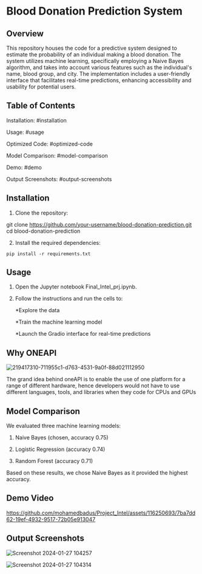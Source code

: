 # Blood Donation Prediction System

## Overview

This repository houses the code for a predictive system designed to estimate the probability of an individual making a blood donation. The system utilizes machine learning, specifically employing a Naive Bayes algorithm, and takes into account various features such as the individual's name, blood group, and city. The implementation includes a user-friendly interface that facilitates real-time predictions, enhancing accessibility and usability for potential users.

## Table of Contents

Installation: #installation

Usage: #usage

Optimized Code: #optimized-code

Model Comparison: #model-comparison

Demo: #demo

Output Screenshots: #output-screenshots

## Installation

1. Clone the repository:
   
git clone https://github.com/your-username/blood-donation-prediction.git
cd blood-donation-prediction

2. Install the required dependencies:
   
```pip install -r requirements.txt```

## Usage

1. Open the Jupyter notebook Final_Intel_prj.ipynb.
2. Follow the instructions and run the cells to:
   
      *Explore the data
   
      *Train the machine learning model
   
      *Launch the Gradio interface for real-time predictions
   
## Why ONEAPI
![219417310-711955c1-d763-4531-9a0f-88d021112950](https://github.com/mohamedbadus/Project_Intel/assets/116250693/f7e72986-ca26-43d1-b2ef-e15644810833)

The grand idea behind oneAPI is to enable the use of one platform for a range of different hardware, hence developers would not have to use different languages, tools, and libraries when they code for CPUs and GPUs

## Model Comparison

We evaluated three machine learning models:

1. Naive Bayes (chosen, accuracy 0.75)

2. Logistic Regression (accuracy 0.74)

3. Random Forest (accuracy 0.71)

Based on these results, we chose Naive Bayes as it provided the highest accuracy.


## Demo Video


https://github.com/mohamedbadus/Project_Intel/assets/116250693/7ba7dd62-19ef-4932-9517-72b05e913047



## Output Screenshots

![Screenshot 2024-01-27 104257](https://github.com/mohamedbadus/Project_Intel/assets/116250693/203f8554-cd6c-4347-8810-7bcdbb608275)

![Screenshot 2024-01-27 104314](https://github.com/mohamedbadus/Project_Intel/assets/116250693/1a0b620a-1a5c-4922-8c5a-56e19a3907ae)
